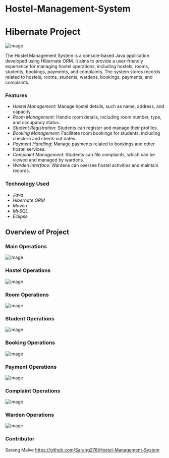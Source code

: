 # Hostel-Management-System
# Hibernate Project

![image](https://github.com/user-attachments/assets/97504672-87c2-4ff7-a355-4f30ad3f4d42)

The Hostel Management System is a console-based Java application developed using Hibernate ORM. It aims to provide a user-friendly experience for managing hostel operations, including hostels, rooms, students, bookings, payments, and complaints. The system stores records related to hostels, rooms, students, wardens, bookings, payments, and complaints.

### Features
- *Hostel Management*: Manage hostel details, such as name, address, and capacity.
- *Room Management*: Handle room details, including room number, type, and occupancy status.
- *Student Registration*: Students can register and manage their profiles.
- *Booking Management*: Facilitate room bookings for students, including check-in and check-out dates.
- *Payment Handling*: Manage payments related to bookings and other hostel services.
- *Complaint Management*: Students can file complaints, which can be viewed and managed by wardens.
- *Warden Interface*: Wardens can oversee hostel activities and maintain records.

### Technology Used
- *Java*
- *Hibernate ORM*
- *Maven*
- *MySQL*
- *Eclipse*

## Overview of Project

### Main Operations

![image](https://github.com/user-attachments/assets/f525728c-b6c2-465e-8a12-1c14f49065eb)

### Hostel Operations

![image](https://github.com/user-attachments/assets/ab4d4caf-b369-4758-93e9-9e438a71862f)

### Room Operations

![image](https://github.com/user-attachments/assets/0a41f641-0020-4f12-a725-930a0b7cf12d)

### Student Operations

![image](https://github.com/user-attachments/assets/1df7210e-3668-4b45-b20d-06071c2458da)

### Booking Operations

![image](https://github.com/user-attachments/assets/af544335-46fa-461b-af12-4cc88799e4e1)

### Payment Operations

![image](https://github.com/user-attachments/assets/3379d269-4f2d-47de-8ad4-fb73470a4d6f)

### Complaint Operations

![image](https://github.com/user-attachments/assets/e07b1e84-aaf3-4265-b17b-b1c5deff4939)

### Warden Operations

![image](https://github.com/user-attachments/assets/08e29950-da88-4c7e-a96d-d4575e2fba96)

### Contributor

Sarang Malve
https://github.com/Sarang278/Hostel-Management-System



